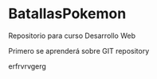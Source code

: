 # BatallasPokemon
Repositorio para curso Desarrollo Web

Primero se aprenderá sobre GIT repository

erfrvrvgerg